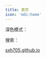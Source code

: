 ```yaml
---
title: 首页
icon: 'mdi:home'
---
```


深色模式：<ColorModeSwitch/>

搜索：<SearchBox/>

[sxh705.github.io](https://github.com/sxh705/sxh705.github.io)


<script setup>
import { ColorModeSwitch } from "vuepress-theme-hope/client";
import {SearchBox} from "@vuepress/plugin-search/client";
</script>


